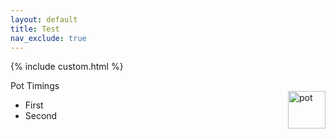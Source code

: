 ```yaml
---
layout: default
title: Test
nav_exclude: true
---
```


{% include custom.html %}


<div id="potwindow">
<div id="potwindowsheader">
<div style="font-">Pot Timings</div>
<img src="{{ site.baseurl }}/assets/images/icons/pot.png" alt="pot" style="height: 60px; float: right">
</div>


- First
- Second


</div>